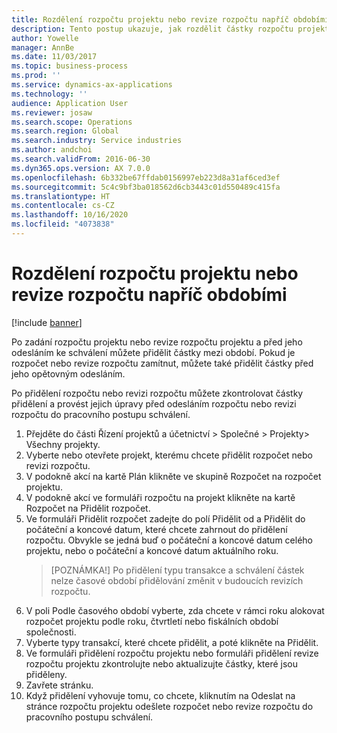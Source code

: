 ```yaml
---
title: Rozdělení rozpočtu projektu nebo revize rozpočtu napříč obdobími
description: Tento postup ukazuje, jak rozdělit částky rozpočtu projektu na období.
author: Yowelle
manager: AnnBe
ms.date: 11/03/2017
ms.topic: business-process
ms.prod: ''
ms.service: dynamics-ax-applications
ms.technology: ''
audience: Application User
ms.reviewer: josaw
ms.search.scope: Operations
ms.search.region: Global
ms.search.industry: Service industries
ms.author: andchoi
ms.search.validFrom: 2016-06-30
ms.dyn365.ops.version: AX 7.0.0
ms.openlocfilehash: 6b332be67ffdab0156997eb223d8a31af6ced3ef
ms.sourcegitcommit: 5c4c9bf3ba018562d6cb3443c01d550489c415fa
ms.translationtype: HT
ms.contentlocale: cs-CZ
ms.lasthandoff: 10/16/2020
ms.locfileid: "4073838"
---
```

# <a name="allocate-a-project-budget-or-budget-revision-across-periods"></a>Rozdělení rozpočtu projektu nebo revize rozpočtu napříč obdobími

[!include [banner](../../includes/banner.md)]

Po zadání rozpočtu projektu nebo revize rozpočtu projektu a před jeho odesláním ke schválení můžete přidělit částky mezi období. Pokud je rozpočet nebo revize rozpočtu zamítnut, můžete také přidělit částky před jeho opětovným odesláním. 

Po přidělení rozpočtu nebo revizi rozpočtu můžete zkontrolovat částky přidělení a provést jejich úpravy před odesláním rozpočtu nebo revizi rozpočtu do pracovního postupu schválení. 

1. Přejděte do části Řízení projektů a účetnictví > Společné > Projekty> Všechny projekty. 
2. Vyberte nebo otevřete projekt, kterému chcete přidělit rozpočet nebo revizi rozpočtu. 
3. V podokně akcí na kartě Plán klikněte ve skupině Rozpočet na rozpočet projektu. 
4. V podokně akcí ve formuláři rozpočtu na projekt klikněte na kartě Rozpočet na Přidělit rozpočet. 
5. Ve formuláři Přidělit rozpočet zadejte do polí Přidělit od a Přidělit do počáteční a koncové datum, které chcete zahrnout do přidělení rozpočtu. Obvykle se jedná buď o počáteční a koncové datum celého projektu, nebo o počáteční a koncové datum aktuálního roku.  
   > [POZNÁMKA!] Po přidělení typu transakce a schválení částek nelze časové období přidělování změnit v budoucích revizích rozpočtu. 
6. V poli Podle časového období vyberte, zda chcete v rámci roku alokovat rozpočet projektu podle roku, čtvrtletí nebo fiskálních období společnosti.
7. Vyberte typy transakcí, které chcete přidělit, a poté klikněte na Přidělit. 
8. Ve formuláři přidělení rozpočtu projektu nebo formuláři přidělení revize rozpočtu projektu zkontrolujte nebo aktualizujte částky, které jsou přiděleny. 
9. Zavřete stránku.
10. Když přidělení vyhovuje tomu, co chcete, kliknutím na Odeslat na stránce rozpočtu projektu odešlete rozpočet nebo revize rozpočtu do pracovního postupu schválení.  


